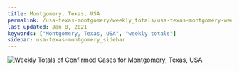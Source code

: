 ```yaml
---
title: Montgomery, Texas, USA
permalink: /usa-texas-montgomery/weekly_totals/usa-texas-montgomery-weekly_totals.html
last_updated: Jan 8, 2021
keywords: ["Montgomery, Texas, USA", "weekly totals"]
sidebar: usa-texas-montgomery_sidebar
---
```


![Weekly Totals of Confirmed Cases for Montgomery, Texas, USA](/covid_tracker/images/graphs/usa-texas-montgomery-weekly_totals_graph.png)

